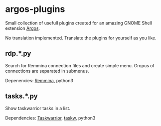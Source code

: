 # argos-plugins

Small collection of usefull plugins created for an amazing GNOME Shell extension [Argos](https://github.com/p-e-w/argos). 

No translation implemented. Translate the plugins for yourself as you like.


## rdp.*.py
Search for Remmina connection files and create simple menu. Gropus of connections are separated in submenus.

Depenencies: [Remmina](https://remmina.org/), python3

## tasks.*.py
Show taskwarrior tasks in a list.

Dependencies: [Taskwarrior](https://taskwarrior.org/), [taskw](https://pypi.org/project/taskw), python3

